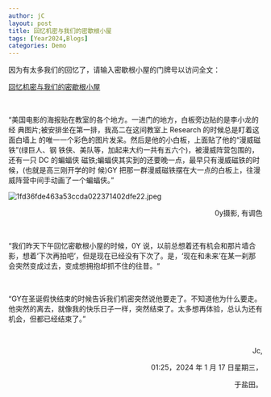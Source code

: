 ```yaml
---
author: jC
layout: post
title: 回忆机密与我们的密歇根小屋
tags: [Year2024,Blogs]
categories: Demo
---
```


因为有太多我们的回忆了，请输入密歇根小屋的门牌号以访问全文：


[回忆机密与我们的密歇根小屋](https://drive.google.com/file/d/1-Tr_oTqwrRVHtBOZ0XxmCPpyWnHCUbzV/view?usp=drive_link)



  <br>

“美国电影的海报贴在教室的各个地方。一进门的地方，白板旁边贴的是李小龙的经 典图片;被安排坐在第一排，我高二在这间教室上 Research 的时候总是盯着这面白墙上 的唯一一个彩色的图片发呆。然后是他的小白板，上面贴了他的“漫威磁铁”(绿巨人、钢 铁侠、美队等，加起来大约一共有五六个)，被漫威阵营包围的，还有一只 DC 的蝙蝠侠 磁铁;蝙蝠侠其实到的还要晚一点，最早只有漫威磁铁的时候，(也就是高三刚开学的时 候)GY 把那一群漫威磁铁摆在大一点的白板上，往漫威阵营中间手动画了一个蝙蝠侠。”

![1fd36fde463a53ccda022371402dfe22.jpeg](https://i2.mjj.rip/2024/06/08/1fd36fde463a53ccda022371402dfe22.jpeg)


<p align="right"> 0y摄影, 有调色 </p>



  <br>
  
“我们昨天下午回忆密歇根小屋的时候，0Y 说，以前总想着还有机会和那片墙合影，想着‘下次再拍吧’，但是现在已经没有下次了。是，‘现在和未来’在某一刹那会突然变成过去，变成想拥抱却抓不住的往昔。“


  <br>


  “GY在圣诞假快结束的时候告诉我们机密突然说他要走了。不知道他为什么要走。 他突然的离去，就像我的快乐日子一样，突然结束了。太多想再体验，总认为还有机会，但都已经结束了。”


  <br>

<p align="right"> Jc, </p>

  
<p align="right"> 01:25，2024 年 1 月 17 日星期三， </p>
  
  
<p align="right"> 于盐田。</p>
  
